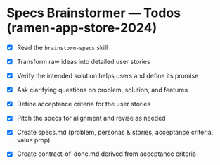 # Specs Brainstormer — Todos (ramen-app-store-2024)

- [x] Read the `brainstorm-specs` skill
- [x] Transform raw ideas into detailed user stories
- [x] Verify the intended solution helps users and define its promise
- [x] Ask clarifying questions on problem, solution, and features
- [x] Define acceptance criteria for the user stories
- [x] Pitch the specs for alignment and revise as needed
- [x] Create specs.md (problem, personas & stories, acceptance criteria, value prop)
- [x] Create contract-of-done.md derived from acceptance criteria

